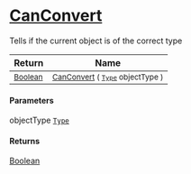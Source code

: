 # [CanConvert](./FeatureDescriptorTJsonConverter-100664066.md)

Tells if the current object is of the correct type

| Return | Name | 
| --- | --- | 
| <sub>[Boolean](https://docs.microsoft.com/en-us/dotnet/api/System.Boolean)</sub>| <sub>[CanConvert](./FeatureDescriptorTJsonConverter-100664066.md) ( [`Type`](https://docs.microsoft.com/en-us/dotnet/api/System.Type) objectType )</sub>| <br>


#### Parameters
 objectType  [`Type`](https://docs.microsoft.com/en-us/dotnet/api/System.Type)
#### Returns
[Boolean](https://docs.microsoft.com/en-us/dotnet/api/System.Boolean)